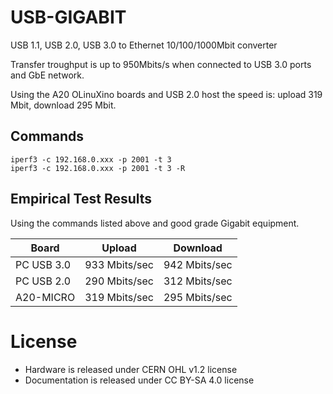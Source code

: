# USB-GIGABIT
USB 1.1, USB 2.0, USB 3.0 to Ethernet 10/100/1000Mbit converter

Transfer troughput is up to 950Mbits/s when connected to USB 3.0 ports and GbE network.

Using the A20 OLinuXino boards and USB 2.0 host the speed is: upload 319 Mbit, download 295 Mbit.


## Commands
    iperf3 -c 192.168.0.xxx -p 2001 -t 3
    iperf3 -c 192.168.0.xxx -p 2001 -t 3 -R
    
## Empirical Test Results

Using the commands listed above and good grade Gigabit equipment.

| Board      |     Upload    |    Download   |
|------------|---------------|---------------|
| PC USB 3.0 | 933 Mbits/sec | 942 Mbits/sec |
| PC USB 2.0 | 290 Mbits/sec | 312 Mbits/sec |
| A20-MICRO  | 319 Mbits/sec | 295 Mbits/sec |


# License
- Hardware is released under CERN OHL v1.2 license
- Documentation is released under CC BY-SA 4.0 license

